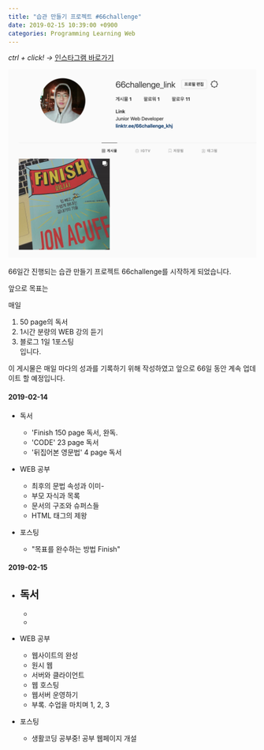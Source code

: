 ```yaml
---
title: "습관 만들기 프로젝트 #66challenge"
date: 2019-02-15 10:39:00 +0900
categories: Programming Learning Web
---
```


*ctrl + click! ->*
[인스타그램 바로가기](https://www.instagram.com/66challenge_khj/?hl=ko)

![image](https://github.com/DeveloperKHJ/DeveloperKHJ.github.io/blob/master/_images/instagram-main.png?raw=true)

66일간 진행되는 습관 만들기 프로젝트 66challenge를 시작하게 되었습니다.

앞으로 목표는

매일
1. 50 page의 독서
2. 1시간 분량의 WEB 강의 듣기
3. 블로그 1일 1포스팅  
입니다.

이 게시물은 매일 마다의 성과를 기록하기 위해 작성하였고 앞으로 66일 동안 계속 업데이트 할 예정입니다.

#### 2019-02-14
  - 독서
    - 'Finish 150 page 독서, 완독.
    - 'CODE' 23 page 독서
    - '뒤집어본 영문법' 4 page 독서


  - WEB 공부
    - 최후의 문법 속성과 이미-
    - 부모 자식과 목록
    - 문서의 구조와 슈퍼스들
    - HTML 태그의 제왕


  - 포스팅
    - "목표를 완수하는 방법 Finish"

#### 2019-02-15
  - 독서
    -
    -
    -


  - WEB 공부
    - 웹사이트의 완성
    - 원시 웹
    - 서버와 클라이언트
    - 웹 호스팅
    - 웹서버 운영하기
    - 부록. 수업을 마치며 1, 2, 3


  - 포스팅
    - 생활코딩 공부중! 공부 웹페이지 개설
